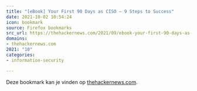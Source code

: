 ```yaml
---
title: "[eBook] Your First 90 Days as CISO — 9 Steps to Success"
date: 2021-10-02 10:54:24
icon: bookmark
source: Firefox bookmarks
src_url: https://thehackernews.com/2021/09/ebook-your-first-90-days-as-ciso-9.html
domains:
- thehackernews.com
2021: "10"
categories:
- information-security

---
```

Deze bookmark kan je vinden op [thehackernews.com](https://thehackernews.com/2021/09/ebook-your-first-90-days-as-ciso-9.html).
